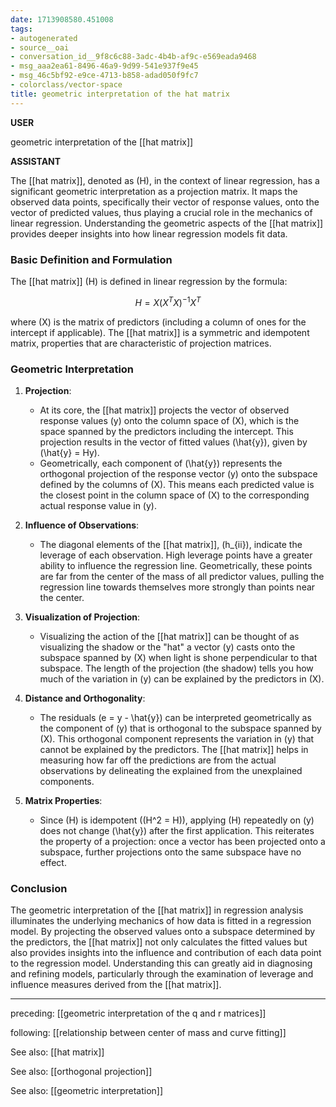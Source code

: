 ```yaml
---
date: 1713908580.451008
tags:
- autogenerated
- source__oai
- conversation_id__9f8c6c88-3adc-4b4b-af9c-e569eada9468
- msg_aaa2ea61-8496-46a9-9d99-541e937f9e45
- msg_46c5bf92-e9ce-4713-b858-adad050f9fc7
- colorclass/vector-space
title: geometric interpretation of the hat matrix
---
```


**USER**

geometric interpretation of the [[hat matrix]]


**ASSISTANT**

The [[hat matrix]], denoted as \(H\), in the context of linear regression, has a significant geometric interpretation as a projection matrix. It maps the observed data points, specifically their vector of response values, onto the vector of predicted values, thus playing a crucial role in the mechanics of linear regression. Understanding the geometric aspects of the [[hat matrix]] provides deeper insights into how linear regression models fit data.

### Basic Definition and Formulation

The [[hat matrix]] \(H\) is defined in linear regression by the formula:

$$
H = X(X^TX)^{-1}X^T
$$

where \(X\) is the matrix of predictors (including a column of ones for the intercept if applicable). The [[hat matrix]] is a symmetric and idempotent matrix, properties that are characteristic of projection matrices.

### Geometric Interpretation

1. **Projection**: 
   - At its core, the [[hat matrix]] projects the vector of observed response values \(y\) onto the column space of \(X\), which is the space spanned by the predictors including the intercept. This projection results in the vector of fitted values \(\hat{y}\), given by \(\hat{y} = Hy\).
   - Geometrically, each component of \(\hat{y}\) represents the orthogonal projection of the response vector \(y\) onto the subspace defined by the columns of \(X\). This means each predicted value is the closest point in the column space of \(X\) to the corresponding actual response value in \(y\).

2. **Influence of Observations**:
   - The diagonal elements of the [[hat matrix]], \(h_{ii}\), indicate the leverage of each observation. High leverage points have a greater ability to influence the regression line. Geometrically, these points are far from the center of the mass of all predictor values, pulling the regression line towards themselves more strongly than points near the center.

3. **Visualization of Projection**:
   - Visualizing the action of the [[hat matrix]] can be thought of as visualizing the shadow or the "hat" a vector \(y\) casts onto the subspace spanned by \(X\) when light is shone perpendicular to that subspace. The length of the projection (the shadow) tells you how much of the variation in \(y\) can be explained by the predictors in \(X\).

4. **Distance and Orthogonality**:
   - The residuals \(e = y - \hat{y}\) can be interpreted geometrically as the component of \(y\) that is orthogonal to the subspace spanned by \(X\). This orthogonal component represents the variation in \(y\) that cannot be explained by the predictors. The [[hat matrix]] helps in measuring how far off the predictions are from the actual observations by delineating the explained from the unexplained components.

5. **Matrix Properties**:
   - Since \(H\) is idempotent (\(H^2 = H\)), applying \(H\) repeatedly on \(y\) does not change \(\hat{y}\) after the first application. This reiterates the property of a projection: once a vector has been projected onto a subspace, further projections onto the same subspace have no effect.

### Conclusion

The geometric interpretation of the [[hat matrix]] in regression analysis illuminates the underlying mechanics of how data is fitted in a regression model. By projecting the observed values onto a subspace determined by the predictors, the [[hat matrix]] not only calculates the fitted values but also provides insights into the influence and contribution of each data point to the regression model. Understanding this can greatly aid in diagnosing and refining models, particularly through the examination of leverage and influence measures derived from the [[hat matrix]].


---

preceding: [[geometric interpretation of the q and r matrices]]  


following: [[relationship between center of mass and curve fitting]]

See also: [[hat matrix]]


See also: [[orthogonal projection]]


See also: [[geometric interpretation]]